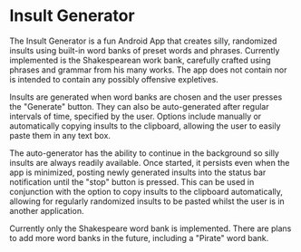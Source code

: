 # Insult Generator

The Insult Generator is a fun Android App that creates silly, randomized insults using built-in word banks of preset words and phrases. Currently implemented is the Shakespearean work bank, carefully crafted using phrases and grammar from his many works. The app does not contain nor is intended to contain any possibly offensive expletives.

Insults are generated when word banks are chosen and the user presses the "Generate" button. They can also be auto-generated after regular intervals of time, specified by the user. Options include manually or automatically copying insults to the clipboard, allowing the user to easily paste them in any text box.

The auto-generator has the ability to continue in the background so silly insults are always readily available. Once started, it persists even when the app is minimized, posting newly generated insults into the status bar notification until the "stop" button is pressed. This can be used in conjunction with the option to copy insults to the clipboard automatically, allowing for regularly randomized insults to be pasted whilst the user is in another application.

Currently only the Shakespeare word bank is implemented. There are plans to add more word banks in the future, including a "Pirate" word bank.
